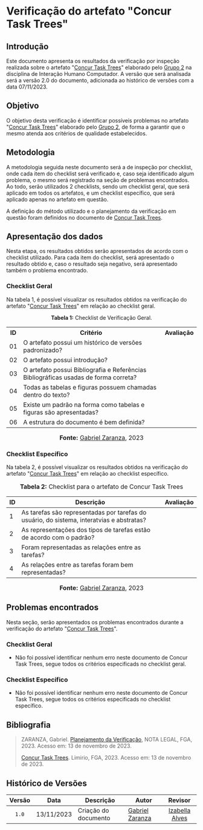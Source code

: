 # Verificação do artefato "Concur Task Trees"



## Introdução 

Este documento apresenta os resultados da verificação por inspeção realizada sobre o artefato "[Concur Task Trees](https://interacao-humano-computador.github.io/2023.2-Ventoy/AnaliseDeRequisitos/analisedetarefas/ConcurTaskTrees/)" elaborado pelo [Grupo 2](https://interacao-humano-computador.github.io/2023.2-Ventoy/) na disciplina de Interação Humano Computador. A versão que será analisada será a versão 2.0 do documento, adicionada ao histórico de versões com a data 07/11/2023.

## Objetivo

O objetivo desta verificação é identificar possíveis problemas no artefato "[Concur Task Trees](https://interacao-humano-computador.github.io/2023.2-Ventoy/AnaliseDeRequisitos/analisedetarefas/ConcurTaskTrees/)" elaborado pelo [Grupo 2](https://interacao-humano-computador.github.io/2023.2-Ventoy/), de forma a garantir que o mesmo atenda aos critérios de qualidade estabelecidos.

## Metodologia

A metodologia seguida neste documento será a de inspeção por checklist, onde cada item do checklist será verificado e, caso seja identificado algum problema, o mesmo será registrado na seção de problemas encontrados. Ao todo, serão utilizados 2 checklists, sendo um checklist geral, que será aplicado em todos os artefatos, e um checklist específico, que será aplicado apenas no artefato em questão.

A definição do método utilizado e o planejamento da verificação em questão foram definidos no documento de [Concur Task Trees](https://interacao-humano-computador.github.io/2023.2-Ventoy/AnaliseDeRequisitos/analisedetarefas/ConcurTaskTrees/).

## Apresentação dos dados

Nesta etapa, os resultados obtidos serão apresentados de acordo com o checklist utilizado. Para cada item do checklist, será apresentado o resultado obtido e, caso o resultado seja negativo, será apresentado também o problema encontrado.

### Checklist Geral

Na tabela 1, é possível visualizar os resultados obtidos na verificação do artefato "[Concur Task Trees](https://interacao-humano-computador.github.io/2023.2-Ventoy/AnaliseDeRequisitos/analisedetarefas/ConcurTaskTrees/)" em relação ao checklist geral.

<div align="center">
<p><b>Tabela 1:</b> Checklist de Verificação Geral.</p>

  <table>
    <tr>
      <th>ID</th>
      <th>Critério</th>
      <th>Avaliação</th>
    </tr>
    <tr>
      <td>01</td>
      <td>O artefato possui um histórico de versões padronizado?</td>
      <td></td>
    </tr>
    <tr>
      <td>02</td>
      <td>O artefato possui introdução?</td>
      <td></td>
    </tr>
    <tr>
      <td>03</td>
      <td>O artefato possui Bibliografia e Referências Bibliográficas usadas de forma correta?</td>
      <td></td>
    </tr>
    <tr>
      <td>04</td>
      <td>Todas as tabelas e figuras possuem chamadas dentro do texto?</td>
      <td></td>
    </tr>
    <tr>
      <td>05</td>
      <td>Existe um padrão na forma como tabelas e figuras são apresentadas?</td>
      <td></td>
    </tr>
    <tr>
      <td>06</td>
      <td>A estrutura do documento é bem definida?</td>
      <td></td>
    </tr>
  </table>

<font size="3"><p style="text-align: center"><b>Fonte:</b> <a href="https://github.com/GZaranza">Gabriel Zaranza</a>, 2023</p></font>
</div>

### Checklist Específico

Na tabela 2, é possível visualizar os resultados obtidos na verificação do artefato "[Concur Task Trees](https://interacao-humano-computador.github.io/2023.2-Ventoy/AnaliseDeRequisitos/analisedetarefas/ConcurTaskTrees/)" em relação ao checklist específico.

<div align="center">
<font size="3"><p style="text-align: center"><b>Tabela 2:</b> Checklist para o artefato de Concur Task Trees</p></font>

<table>
  <thead>
    <tr>
      <th>ID</th>
      <th>Descrição</th>
      <th>Avaliação</th>
    </tr>
  </thead>
  <tbody>
    <tr>
      <td>1</td>
      <td>As tarefas são representadas por tarefas do usuário, do sistema, interatvias e abstratas?</td>
      <td></td>
    </tr>
    <tr>
      <td>2</td>
      <td>As representações dos tipos de tarefas estão de acordo com o padrão?</td>
      <td></td>
    </tr>
    <tr>
      <td>3</td>
      <td>Foram representadas as relações entre as tarefas?</td>
      <td></td>
    </tr>
    <tr>
      <td>4</td>
      <td>As relações entre as tarefas foram bem representadas?</td>
      <td></td>
    </tr>
   
  </tbody>
</table>
<font size="3"><p style="text-align: center"><b>Fonte:</b> <a href="https://github.com/GZaranza">Gabriel Zaranza</a>, 2023</p></font>
</div>

## Problemas encontrados

Nesta seção, serão apresentados os problemas encontrados durante a verificação do artefato "[Concur Task Trees](https://interacao-humano-computador.github.io/2023.2-Ventoy/AnaliseDeRequisitos/analisedetarefas/ConcurTaskTrees/)".

### Checklist Geral

- Não foi possível identificar nenhum erro neste documento de Concur Task Trees, segue todos os critérios especificads no checklist geral.


### Checklist Específico

- Não foi possível identificar nenhum erro neste documento de Concur Task Trees, segue todos os critérios especificads no checklist específico.

## Bibliografia
>
> ZARANZA, Gabriel. [Planejamento da Verificação](https://github.com/Interacao-Humano-Computador/2023.2-NotaLegal/blob/main/docs/verificacao/Grupo%202/Entrega%202/planejamento-verificacao.md), NOTA LEGAL, FGA, 2023. Acesso em: 13 de novembro de 2023.
>
> [Concur Task Trees](https://interacao-humano-computador.github.io/2023.2-Ventoy/AnaliseDeRequisitos/analisedetarefas/ConcurTaskTrees/#historico-de-versoes). Limirio, FGA, 2023. Acesso em: 13 de novembro de 2023.

## Histórico de Versões

| Versão | Data   | Descrição     | Autor     |  Revisor        |
| :----: | ------ | ------------- | --------- | :-------------: |
| `1.0`  | 13/11/2023 | Criação do documento  | [Gabriel Zaranza](https://github.com/GZaranza) | [Izabella Alves](https://github/izabellaalves)  |
